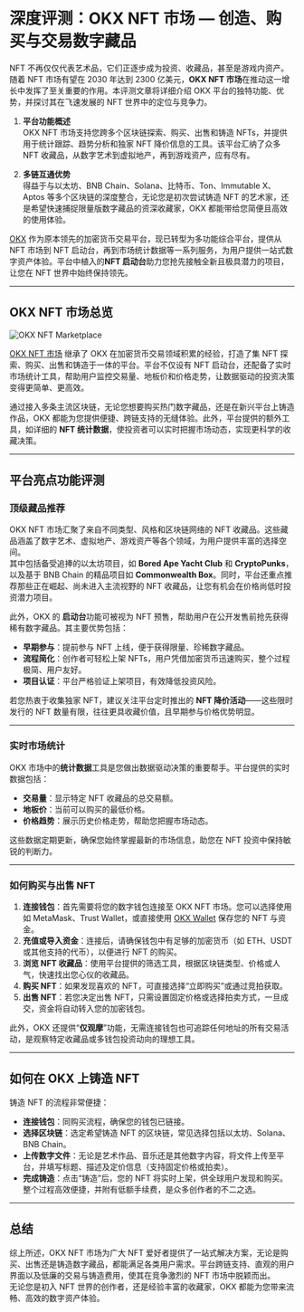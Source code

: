 # 深度评测：OKX NFT 市场 — 创造、购买与交易数字藏品

NFT 不再仅仅代表艺术品，它们正逐步成为投资、收藏品，甚至是游戏内资产。随着 NFT 市场有望在 2030 年达到 2300 亿美元，**OKX NFT 市场**在推动这一增长中发挥了至关重要的作用。本评测文章将详细介绍 OKX 平台的独特功能、优势，并探讨其在飞速发展的 NFT 世界中的定位与竞争力。

1. **平台功能概述**  
   OKX NFT 市场支持您跨多个区块链探索、购买、出售和铸造 NFTs，并提供用于统计跟踪、趋势分析和独家 NFT 降价信息的工具。该平台汇纳了众多 NFT 收藏品，从数字艺术到虚拟地产，再到游戏资产，应有尽有。

2. **多链互通优势**  
   得益于与以太坊、BNB Chain、Solana、比特币、Ton、Immutable X、Aptos 等多个区块链的深度整合，无论您是初次尝试铸造 NFT 的艺术家，还是希望快速捕捉限量版数字藏品的资深收藏家，OKX 都能带给您简便且高效的使用体验。

[OKX](https://bit.ly/OKXe) 作为原本领先的加密货币交易平台，现已转型为多功能综合平台，提供从 NFT 市场到 NFT 启动台，再到市场统计数据等一系列服务，为用户提供一站式数字资产体验。平台中植入的**NFT 启动台**助力您抢先接触全新且极具潜力的项目，让您在 NFT 世界中始终保持领先。

---

## OKX NFT 市场总览

![OKX NFT Marketplace](https://www.jmhbdh.com/wp-content/img/718094622.webp)

[OKX NFT 市场](https://bit.ly/OKXe) 继承了 OKX 在加密货币交易领域积累的经验，打造了集 NFT 探索、购买、出售和铸造于一体的平台。平台不仅设有 NFT 启动台，还配备了实时市场统计工具，帮助用户监控交易量、地板价和价格走势，让数据驱动的投资决策变得更简单、更高效。

通过接入多条主流区块链，无论您想要购买热门数字藏品，还是在新兴平台上铸造作品，OKX 都能为您提供便捷、跨链支持的无缝体验。此外，平台提供的额外工具，如详细的 **NFT 统计数据**，使投资者可以实时把握市场动态，实现更科学的收藏决策。

---

## 平台亮点功能评测

### 顶级藏品推荐

OKX NFT 市场汇聚了来自不同类型、风格和区块链网络的 NFT 收藏品。这些藏品涵盖了数字艺术、虚拟地产、游戏资产等各个领域，为用户提供丰富的选择空间。  
其中包括备受追捧的以太坊项目，如 **Bored Ape Yacht Club** 和 **CryptoPunks**，以及基于 BNB Chain 的精品项目如 **Commonwealth Box**。同时，平台还重点推荐那些正在崛起、尚未进入主流视野的 NFT 收藏品，让您有机会在价格尚低时投资潜力项目。

此外，OKX 的 **启动台**功能可被视为 NFT 预售，帮助用户在公开发售前抢先获得稀有数字藏品。其主要优势包括：

- **早期参与**：提前参与 NFT 上线，便于获得限量、珍稀数字藏品。  
- **流程简化**：创作者可轻松上架 NFTs，用户凭借加密货币迅速购买，整个过程极简、用户友好。  
- **项目认证**：平台严格验证上架项目，有效降低投资风险。

若您热衷于收集独家 NFT，建议关注平台定时推出的 **NFT 降价活动**——这些限时发行的 NFT 数量有限，往往更具收藏价值，且早期参与价格优势明显。

---

### 实时市场统计

OKX 市场中的**统计数据**工具是您做出数据驱动决策的重要帮手。平台提供的实时数据包括：  

- **交易量**：显示特定 NFT 收藏品的总交易额。  
- **地板价**：当前可以购买的最低价格。  
- **价格趋势**：展示历史价格走势，帮助您把握市场动态。  

这些数据定期更新，确保您始终掌握最新的市场信息，助您在 NFT 投资中保持敏锐的判断力。

---

### 如何购买与出售 NFT

1. **连接钱包**：首先需要将您的数字钱包连接至 OKX NFT 市场。您可以选择使用如 MetaMask、Trust Wallet，或直接使用 [OKX Wallet](https://bit.ly/OKXe) 保存您的 NFT 与资金。  
2. **充值或导入资金**：连接后，请确保钱包中有足够的加密货币（如 ETH、USDT 或其他支持的代币），以便进行 NFT 的购买。  
3. **浏览 NFT 收藏品**：使用平台提供的筛选工具，根据区块链类型、价格或人气，快速找出您心仪的收藏品。  
4. **购买 NFT**：如果发现喜欢的 NFT，可直接选择“立即购买”或通过竞拍获取。  
5. **出售 NFT**：若您决定出售 NFT，只需设置固定价格或选择拍卖方式，一旦成交，资金将自动转入您的加密钱包。

此外，OKX 还提供“**仅观摩**”功能，无需连接钱包也可追踪任何地址的所有交易活动，是观察特定收藏品或多钱包投资动向的理想工具。

---

## 如何在 OKX 上铸造 NFT

铸造 NFT 的流程非常便捷：

- **连接钱包**：同购买流程，确保您的钱包已链接。  
- **选择区块链**：选定希望铸造 NFT 的区块链，常见选择包括以太坊、Solana、BNB Chain。  
- **上传数字文件**：无论是艺术作品、音乐还是其他数字内容，将文件上传至平台，并填写标题、描述及定价信息（支持固定价格或拍卖）。  
- **完成铸造**：点击“铸造”后，您的 NFT 将实时上架，供全球用户发现和购买。整个过程高效便捷，并附有低额手续费，是众多创作者的不二之选。

---

## 总结

综上所述，OKX NFT 市场为广大 NFT 爱好者提供了一站式解决方案，无论是购买、出售还是铸造数字藏品，都能满足各类用户需求。平台跨链支持、直观的用户界面以及低廉的交易与铸造费用，使其在竞争激烈的 NFT 市场中脱颖而出。  
无论您是初入 NFT 世界的创作者，还是经验丰富的收藏家，OKX 都能为您带来流畅、高效的数字资产体验。